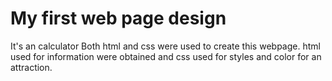 # My first web page design
It's an calculator 
Both html and css were used to create this webpage. 
html used for information were obtained and css used for styles and color for an attraction.
